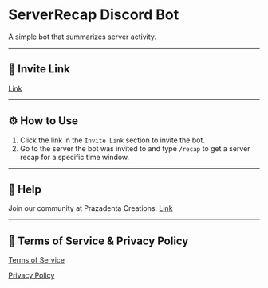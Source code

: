 # ServerRecap Discord Bot

A simple bot that summarizes server activity.

---

## 🔗 Invite Link

[Link](https://discord.com/oauth2/authorize?client_id=1403226500630843402&permissions=2147552256&integration_type=0&scope=bot+applications.commands)

---

## ⚙️ How to Use

1. Click the link in the `Invite Link` section to invite the bot.
2. Go to the server the bot was invited to and type `/recap` to get a server recap for a specific time window.

---

## 📄 Help

Join our community at Prazadenta Creations: [Link](https://discord.gg/pV5NqjXtgE)

---

## 📃 Terms of Service & Privacy Policy

[Terms of Service](https://github.com/adamant-process/Prazadenta-Creations-TOS-PP/blob/main/terms.txt)

[Privacy Policy](https://github.com/adamant-process/Prazadenta-Creations-TOS-PP/blob/main/privacy.txt)
